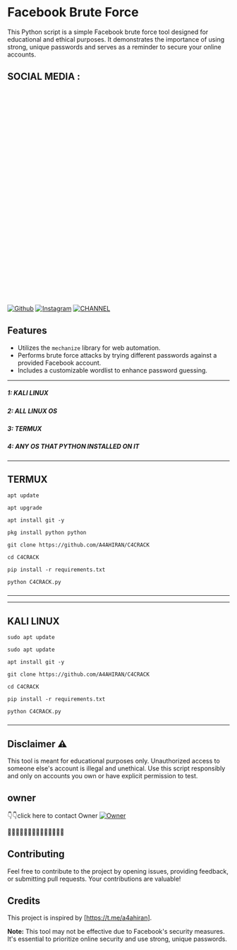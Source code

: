 # Facebook Brute Force

This Python script is a simple Facebook brute force tool designed for educational and ethical purposes. It demonstrates the importance of using strong, unique passwords and serves as a reminder to secure your online accounts.
## SOCIAL MEDIA :
[![Github](https://img.shields.io/badge/Github-fikrado-yellow?style=for-the-badge&logo=github)](https://github.com/A4AHIRAN)
[![Instagram](https://img.shields.io/badge/INSTAGRAM-FOLLOW-red?style=for-the-badge&logo=instagram)](https://www.instagram.com/saket.yaduvanshi16)
[![CHANNEL](https://img.shields.io/badge/telegram-blue?style=for-the-badge&logo=telegram)](https://t.me/a4ahiran)
<img height="500" src=" ">
## Features

- Utilizes the `mechanize` library for web automation.
- Performs brute force attacks by trying different passwords against a provided Facebook account.
- Includes a customizable wordlist to enhance password guessing.

-------------------------------------------------------------------------------------------------
##### 1: KALI LINUX
##### 2: ALL LINUX OS 
##### 3: TERMUX 
##### 4: ANY OS THAT PYTHON INSTALLED ON IT




----------------------------------------------------------------------------
## TERMUX
```
apt update

apt upgrade 

apt install git -y

pkg install python python

git clone https://github.com/A4AHIRAN/C4CRACK

cd C4CRACK

pip install -r requirements.txt

python C4CRACK.py

```
### 

------------------------------------------------------------------------------------------

----------------------------------------------------------------------------
## KALI LINUX 
```
sudo apt update

sudo apt update

apt install git -y

git clone https://github.com/A4AHIRAN/C4CRACK

cd C4CRACK

pip install -r requirements.txt

python C4CRACK.py

```
### 

------------------------------------------------------------------------------------------
## Disclaimer ⚠️

This tool is meant for educational purposes only. Unauthorized access to someone else's account is illegal and unethical. Use this script responsibly and only on accounts you own or have explicit permission to test.

## owner
👇👇click here to contact Owner
[![Owner](https://img.shields.io/badge/telegram-blue?style=for-the-badge&logo=telegram)](https://t.me/a4ahiran)

💝💝💝💝💝💝💝💝💝💝💝💝💝💝

## Contributing

Feel free to contribute to the project by opening issues, providing feedback, or submitting pull requests. Your contributions are valuable!

## Credits

This project is inspired by [https://t.me/a4ahiran].

**Note:** This tool may not be effective due to Facebook's security measures. It's essential to prioritize online security and use strong, unique passwords.

 
